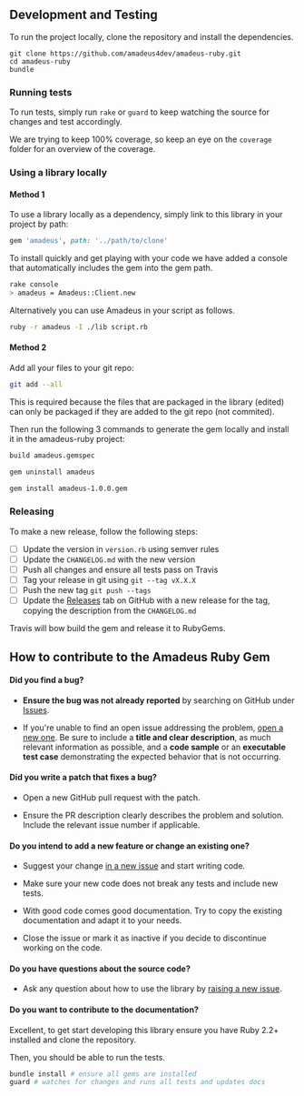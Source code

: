 ## Development and Testing

To run the project locally, clone the repository and install the dependencies.

```
git clone https://github.com/amadeus4dev/amadeus-ruby.git
cd amadeus-ruby
bundle
```

### Running tests

To run tests, simply run `rake` or `guard` to keep watching the source for changes and test accordingly.

We are trying to keep 100% coverage, so keep an eye on the `coverage` folder for an overview of the coverage.

### Using a library locally

#### Method 1

To use a library locally as a dependency, simply link to this library in your project by path:

```ruby
gem 'amadeus', path: '../path/to/clone'
```

To install quickly and get playing with your code we have added a console that automatically includes the gem into the gem path.

```sh
rake console
> amadeus = Amadeus::Client.new
```

Alternatively you can use Amadeus in your script as follows.

```sh
ruby -r amadeus -I ./lib script.rb
```

#### Method 2

Add all your files to your git repo:

```sh
git add --all
```

This is required because the files that are packaged in the library (edited) can only be packaged if they are added to the git repo
(not commited).

Then run the following 3 commands to generate the gem locally and install it in the amadeus-ruby project:

```sh
build amadeus.gemspec
```

```sh
gem uninstall amadeus
```

```sh
gem install amadeus-1.0.0.gem
```



### Releasing

To make a new release, follow the following steps:

- [ ] Update the version in `version.rb` using semver rules
- [ ] Update the `CHANGELOG.md` with the new version
- [ ] Push all changes and ensure all tests pass on Travis
- [ ] Tag your release in git using `git --tag vX.X.X`
- [ ] Push the new tag `git push --tags`
- [ ] Update the [Releases](https://github.com/amadeus4dev/amadeus-ruby/releases) tab on GitHub with a new release for the tag, copying the description from the `CHANGELOG.md`

Travis will bow build the gem and release it to RubyGems.

## How to contribute to the Amadeus Ruby Gem

#### **Did you find a bug?**

* **Ensure the bug was not already reported** by searching on GitHub under [Issues](https://github.com/amadeus4dev/amadeus-ruby/issues).

* If you're unable to find an open issue addressing the problem, [open a new one](https://github.com/amadeus4dev/amadeus-ruby/issues/new). Be sure to include a **title and clear description**, as much relevant information as possible, and a **code sample** or an **executable test case** demonstrating the expected behavior that is not occurring.

#### **Did you write a patch that fixes a bug?**

* Open a new GitHub pull request with the patch.

* Ensure the PR description clearly describes the problem and solution. Include the relevant issue number if applicable.

#### **Do you intend to add a new feature or change an existing one?**

* Suggest your change [in a new issue](https://github.com/amadeus4dev/amadeus-ruby/issues/new) and start writing code.

* Make sure your new code does not break any tests and include new tests.

* With good code comes good documentation. Try to copy the existing documentation and adapt it to your needs.

* Close the issue or mark it as inactive if you decide to discontinue working on the code.

#### **Do you have questions about the source code?**

* Ask any question about how to use the library by [raising a new issue](https://github.com/amadeus4dev/amadeus-ruby/issues/new).

#### **Do you want to contribute to the documentation?**

Excellent, to get start developing this library ensure you have Ruby 2.2+ installed and clone the repository.

Then, you should be able to run the tests.

```sh
bundle install # ensure all gems are installed
guard # watches for changes and runs all tests and updates docs
```
